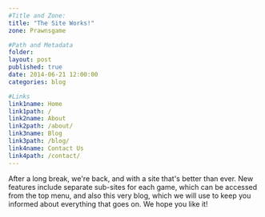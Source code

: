 ```yaml
---
#Title and Zone:
title: "The Site Works!"
zone: Prawnsgame

#Path and Metadata
folder:
layout: post
published: true
date: 2014-06-21 12:00:00
categories: blog

#Links
link1name: Home
link1path: /
link2name: About
link2path: /about/
link3name: Blog
link3path: /blog/
link4name: Contact Us
link4path: /contact/
---
```


After a long break, we're back, and with a site that's better than ever. New features include separate sub-sites for each game, which can be accessed from the top menu, and also this very blog, which we will use to keep you informed about everything that goes on. We hope you like it!
